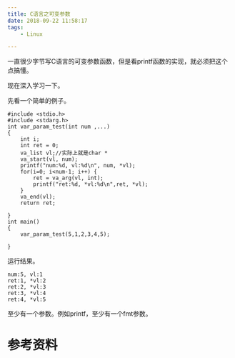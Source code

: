 ```yaml
---
title: C语言之可变参数
date: 2018-09-22 11:58:17
tags:
	- Linux

---
```




一直很少字节写C语言的可变参数函数，但是看printf函数的实现，就必须把这个点搞懂。

现在深入学习一下。

先看一个简单的例子。

```
#include <stdio.h>
#include <stdarg.h>
int var_param_test(int num ,...)
{
    int i;
    int ret = 0;
    va_list vl;//实际上就是char *
    va_start(vl, num);
    printf("num:%d, vl:%d\n", num, *vl);
    for(i=0; i<num-1; i++) {
        ret = va_arg(vl, int);
        printf("ret:%d, *vl:%d\n",ret, *vl);
    }
    va_end(vl);
    return ret;

}
int main()
{
    var_param_test(5,1,2,3,4,5);

}

```

运行结果。

```
num:5, vl:1
ret:1, *vl:2
ret:2, *vl:3
ret:3, *vl:4
ret:4, *vl:5
```



至少有一个参数。例如printf，至少有一个fmt参数。





# 参考资料

